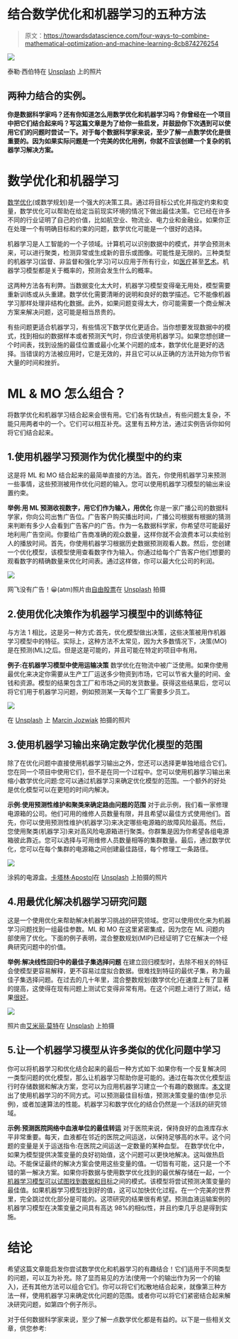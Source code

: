 # 结合数学优化和机器学习的五种方法

> 原文：<https://towardsdatascience.com/four-ways-to-combine-mathematical-optimization-and-machine-learning-8cb874276254>

![](img/95404139c7ca490b66ba74bab3dd5943.png)

泰勒·西伯特在 [Unsplash](https://unsplash.com?utm_source=medium&utm_medium=referral) 上的照片

## 两种力结合的实例。

**你是数据科学家吗？还有你知道怎么用数学优化和机器学习吗？你曾经在一个项目中把它们结合起来吗？写这篇文章是为了给你一些启发，并鼓励你下次遇到可以使用它们的问题时尝试一下。对于每个数据科学家来说，至少了解一点数学优化是很重要的。因为如果实际问题是一个完美的优化用例，你就不应该创建一个复杂的机器学习解决方案。**

# 数学优化和机器学习

[数学优化](/how-to-handle-optimization-problems-daf97b3c248c)(或数学规划)是一个强大的决策工具。通过将目标公式化并指定约束和变量，数学优化可以帮助在给定当前现实环境的情况下做出最佳决策。它已经在许多不同的行业证明了自己的价值，比如航空业、物流业、电力业和金融业。如果你正在处理一个有明确目标和约束的问题，数学优化可能是一个很好的选择。

机器学习是人工智能的一个子领域。计算机可以识别数据中的模式，并学会预测未来，可以进行聚类，检测异常或生成新的音乐或图像。可能性是无限的。三种类型的机器学习(监督、非监督和强化学习)可以应用于所有行业，如[医疗](https://www.analyticsinsight.net/10-best-artificial-intelligence-companies-that-are-advancing-the-healthcare-industry/)甚至[艺术](https://www.smithsonianmag.com/smart-news/artificial-intelligence-art-wins-colorado-state-fair-180980703/)。机器学习模型都是关于概率的，预测会发生什么的概率。

这两种方法各有利弊。当数据变化太大时，机器学习模型变得毫无用处，模型需要重新训练或从头重建。数学优化需要清晰的说明和良好的数学描述。它不能像机器学习那样处理非结构化数据。此外，如果问题变得太大，你可能需要一个商业解决方案来解决问题，这可能是相当昂贵的。

有些问题更适合机器学习，有些情况下数学优化更适合。当你想要发现数据中的模式，找到相似的数据样本或者预测天气时，你应该使用机器学习。如果您想创建一个时间表，找到设施的最佳位置或最小化某个问题的成本，数学优化是更好的选择。当错误的方法被应用时，它是无效的，并且它可以从正确的方法开始为你节省大量的时间和挫折。

# ML & MO 怎么组合？

将数学优化和机器学习结合起来会很有用。它们各有优缺点，有些问题太复杂，不能只用两者中的一个。它们可以相互补充。这里有五种方法，通过实例告诉你如何将它们结合起来。

## 1.使用机器学习预测作为优化模型中的约束

这是将 ML 和 MO 结合起来的最简单直接的方法。首先，你使用机器学习来预测一些事情，这些预测被用作优化问题的输入。您可以使用机器学习模型的输出来设置约束。

**举例:用 ML 预测收视数字，用它们作为输入，用优化** 你是一家广播公司的数据科学家，你向公司出售广告位。广告客户购买播出时间，广播公司根据有根据的猜测来判断有多少人会看到广告客户的广告。作为一名数据科学家，你希望尽可能最好地利用广告空间。你要给广告商准确的观众数量，这样你就不会浪费本可以卖给别人的播放时间。首先，你使用机器学习根据历史数据预测观看人数。然后，您创建一个优化模型，该模型使用查看数字作为输入。你通过给每个广告客户他们想要的观看数字的精确数量来优化时间表。通过这样做，你可以最大化公司的利润。

![](img/3d53446594c00b5833cd69ecb5eaf63b.png)

网飞没有广告！😀(atm)照片由[自由股票](https://unsplash.com/@freestocks?utm_source=medium&utm_medium=referral)在 [Unsplash](https://unsplash.com?utm_source=medium&utm_medium=referral) 拍摄

## 2.使用优化决策作为机器学习模型中的训练特征

与方法 1 相比，这是另一种方式:首先，优化模型做出决策，这些决策被用作机器学习模型中的特征。实际上，这种方法不太常见，因为大多数情况下，决策(MO)是在预测(ML)之后。但是这是可能的，并且可能在特定的项目中有用。

**例子:在机器学习模型中使用运输决策** 数学优化在物流中被广泛使用。如果你使用最优化来决定你需要从生产工厂运送多少物资到市场，它可以节省大量的时间、金钱和资源。模型的结果包含工厂和市场之间的发货数量。获得这些结果后，您可以将它们用于机器学习问题，例如预测某一天每个工厂需要多少员工。

![](img/fc7ab9f52f61f82552bf3bf715f267e0.png)

在 [Unsplash](https://unsplash.com?utm_source=medium&utm_medium=referral) 上 [Marcin Jozwiak](https://unsplash.com/@marcinjozwiak?utm_source=medium&utm_medium=referral) 拍摄的照片

## 3.使用机器学习输出来确定数学优化模型的范围

除了在优化问题中直接使用机器学习输出之外，您还可以选择更单独地组合它们。您在同一个项目中使用它们，但不是在同一个过程中。您可以使用机器学习输出来缩小数学优化问题:您可以通过机器学习来确定优化模型的范围。一个额外的好处是优化模型可以在更短的时间内解决。

**示例:使用预测性维护和聚类来确定路由问题的范围** 对于此示例，我们看一家修理电源箱的公司。他们可用的维修人员数量有限，并且希望以最佳方式使用他们。首先，你可以使用预测性维护(机器学习)来决定哪些电源箱的故障风险最高。然后，您使用聚类(机器学习)来对高风险电源箱进行聚类。你群集是因为你希望各组电源箱彼此靠近。您可以选择与可用维修人员数量相等的集群数量。最后，通过数学优化，您可以在每个集群的电源箱之间创建最佳路径，每个修理工一条路径。

![](img/2baf3be86dcbb6f47f423089a1e74c92.png)

涂鸦的电源盒。[卡塔林·Apostol](https://unsplash.com/@catlyn05?utm_source=medium&utm_medium=referral)在 [Unsplash](https://unsplash.com?utm_source=medium&utm_medium=referral) 上拍摄的照片

## 4.用最优化解决机器学习研究问题

这是一个使用优化来帮助解决机器学习挑战的研究领域。您可以使用优化来为机器学习问题找到一组最佳参数。ML 和 MO 在这里紧密集成，因为您在 ML 问题内部使用了优化。下面的例子表明，混合整数规划(MIP)已经证明了它在解决一个经典研究问题中的价值。

**举例:解决线性回归中的最佳子集选择问题** 在建立回归模型时，去除不相关的特征会使模型更容易解释，更不容易过度拟合数据。很难找到特征的最优子集，称为最佳子集选择问题。在过去的几十年里，混合整数规划(数学优化)在速度上有了显著的提高，这使得在现有问题上测试它变得非常有用。在这个问题上进行了测试，结果[很好](https://arxiv.org/abs/1507.03133)。

![](img/ca147b22a926d4339f903d0cd5309762.png)

照片由[艾米丽·莫特](https://unsplash.com/es/@emilymorter?utm_source=medium&utm_medium=referral)在 [Unsplash](https://unsplash.com?utm_source=medium&utm_medium=referral) 上拍摄

## 5.让一个机器学习模型从许多类似的优化问题中学习

你可以将机器学习和优化结合起来的最后一种方式如下:如果你有一个反复解决同一类型问题的优化模型，那么让机器学习帮助你是可能的。通过在每次优化模型运行时存储数据和解决方案，您可以为应用机器学习建立一个有趣的数据库。[本文](https://arxiv.org/pdf/1811.06128.pdf)提出了使用机器学习的不同方式。可以预测最佳目标值，预测决策变量的值(参见示例)，或者加速算法的性能。机器学习和数学优化的结合仍然是一个活跃的研究领域。

**示例:预测医院网络中血液单位的最佳转运** 对于医院来说，保持良好的血液库存水平非常重要。每天，血液都在邻近的医院之间运送，以保持足够高的水平。这个问题的变量是关于运送指令:在医院之间运送一定数量的某种血型。
在数学优化中，如果为模型提供决策变量的良好初始值，这个问题可以更快地解决。这叫做热启动。不能保证最终的解决方案会使用这些变量的值。一切皆有可能，这只是一个不错的第一解决方案。如果你将数据与使用数学优化找到的最优解存储在一起，一个[机器学习模型可以试图找到数据和目标](https://arxiv.org/pdf/2105.06618.pdf)之间的模式。该模型将尝试预测决策变量的最佳值。如果机器学习模型找到好的值，这可以加快优化过程。在一个完美的世界里，完全跳过优化部分是可能的。这项研究的结果很有希望。预测血液运输案例的机器学习模型在决策变量之间具有高达 98%的相似性，并且约束几乎总是得到实施。

# 结论

希望这篇文章能启发你尝试数学优化和机器学习的有趣结合！它们适用于不同类型的问题，可以互为补充。除了显而易见的方法(使用一个的输出作为另一个的输入)，还有其他方法可以组合它们。你可以将它们松散地结合起来，就像第三种方法一样，使用机器学习来确定优化问题的范围。或者你可以将它们紧密结合起来解决研究问题，如第四个例子所示。

对于任何数据科学家来说，至少了解一点数学优化都是有益的。以下是一些相关文章，供您参考:

[](/why-every-data-scientist-should-learn-mathematical-optimization-3ac102663456)  [](/how-to-handle-optimization-problems-daf97b3c248c)  [](/taking-your-optimization-skills-to-the-next-level-de47a9c51167) 